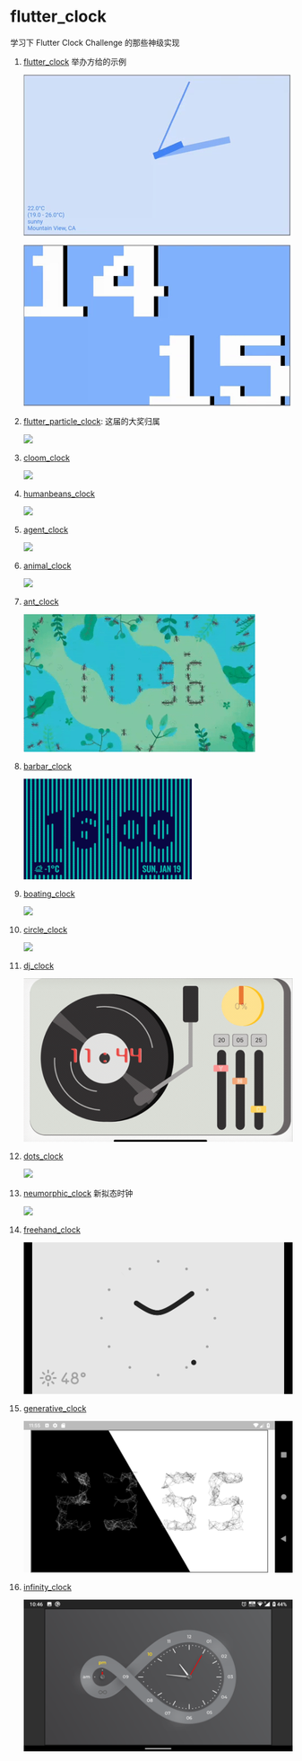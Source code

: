 # flutter_clock
学习下 Flutter Clock Challenge 的那些神级实现

1. [flutter_clock](https://github.com/flutter/flutter_clock) 举办方给的示例
    
    ![](https://github.com/flutter/flutter_clock/blob/master/analog_clock/analog.gif?raw=true)
    
    ![](https://github.com/flutter/flutter_clock/blob/master/digital_clock/digital.gif?raw=true)

2. [flutter_particle_clock](https://github.com/miickel/flutter_particle_clock): 这届的大奖归属
    
    ![](https://github.com/miickel/flutter_particle_clock/blob/master/particle-clock-montage-min.png?raw=true)

3. [cloom_clock](https://github.com/OldMetalmind/cloom_clock)
    
    ![](https://docs.flutter.dev/assets/images/clock/cloom.gif)

4. [humanbeans_clock](https://github.com/brestnichki/humanbeans-clock)

    ![](https://docs.flutter.dev/assets/images/clock/humanbeans.gif)

5. [agent_clock](https://github.com/kruegerrobotics/flutter_agent_clock)

    ![](https://github.com/kruegerrobotics/flutter_agent_clock/blob/master/flutter_clock_2.png?raw=true)

6. [animal_clock](https://github.com/seiwonlee/animal_clock)

    ![](https://github.com/seiwonlee/animal_clock/blob/master/animal_normal.jpg?raw=true)

7. [ant_clock](https://github.com/StuartApp/Flutter-clock-challenge)

    ![](https://github.com/StuartApp/Flutter-clock-challenge/blob/master/assets/thunderstorm.gif?raw=true)

8. [barbar_clock](https://github.com/aednlaxer/flutter-clock-challenge-barbar)

    ![](https://github.com/aednlaxer/flutter-clock-challenge-barbar/blob/master/content/clockface.gif?raw=true)

9. [boating_clock](https://github.com/SpiciedCrab/Boating)

    ![](https://github.com/SpiciedCrab/Boating/blob/master/quickSnapshot.gif?raw=true)

10. [circle_clock](https://github.com/NotThatBowser/flutter_clock)

    ![](https://camo.githubusercontent.com/29ff82000029ae832ac436dc13c29f4eb03ae7dfee150fe150aa0d72a39d5a34/68747470733a2f2f6d656469612e67697068792e636f6d2f6d656469612f664f6d487939665264515a4a6d67585556512f67697068792e676966)

11. [dj_clock](https://github.com/EriaWist/flutter_clock)

    ![](https://github.com/EriaWist/flutter_clock/blob/master/15903782531361590378253138.gif?raw=true)

12. [dots_clock](https://github.com/kainsteffen/dots-clock#final-thoughts)
    
    ![](https://github.com/kainsteffen/dots-clock/blob/master/images/dots_clock_standard.gif?raw=true)

13. [neumorphic_clock](https://github.com/orestesgaolin/neumorphic_flutter_clock) 新拟态时钟

    ![](https://github.com/orestesgaolin/neumorphic_flutter_clock/blob/master/analog_clock/clock.gif?raw=true)

14. [freehand_clock](https://github.com/thayesx/freehand_clock)

    ![](https://github.com/thayesx/freehand_clock/blob/master/tylerhayes_clock/assets/screenshots/freehand_clock-light_preview_img.PNG?raw=true)

15. [generative_clock](https://github.com/Fabian-Stein/flutterClock)

    ![](https://github.com/Fabian-Stein/flutterClock/blob/master/BlackAndWhite.png?raw=true)

16. [infinity_clock](https://github.com/AkashDivya/infinity_flutter_clock)

    ![](https://github.com/AkashDivya/infinity_flutter_clock/blob/master/media/flutter_clock_infinity_dark.png?raw=true)
    